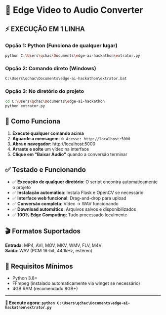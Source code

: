 # 🎯 Edge Video to Audio Converter

## ⚡ EXECUÇÃO EM 1 LINHA

### Opção 1: Python (Funciona de qualquer lugar)
```bash
python C:\Users\qchac\Documents\edge-ai-hackathon\extrator.py
```

### Opção 2: Comando direto (Windows)
```bash
C:\Users\qchac\Documents\edge-ai-hackathon\extrator.bat
```

### Opção 3: No diretório do projeto
```bash
cd C:\Users\qchac\Documents\edge-ai-hackathon
python extrator.py
```

## 🌟 Como Funciona

1. **Execute qualquer comando acima**
2. **Aguarde a mensagem**: `🌐 Acesse: http://localhost:5000`
3. **Abra o navegador**: http://localhost:5000
4. **Arraste e solte** um vídeo na interface
5. **Clique em "Baixar Áudio"** quando a conversão terminar

## ✅ Testado e Funcionando

- ✅ **Execução de qualquer diretório**: O script encontra automaticamente o projeto
- ✅ **Instalação automática**: Instala Flask e OpenCV se necessário  
- ✅ **Interface web funcional**: Drag-and-drop para upload
- ✅ **Conversão completa**: Vídeo → WAV funcionando
- ✅ **Download automático**: Arquivos salvos e disponibilizados
- ✅ **100% Edge Computing**: Tudo processado localmente

## 🎬 Formatos Suportados

**Entrada**: MP4, AVI, MOV, MKV, WMV, FLV, M4V  
**Saída**: WAV (PCM 16-bit, 44.1kHz, estéreo)

## 🔧 Requisitos Mínimos

- Python 3.8+
- FFmpeg (instalado automaticamente via winget se necessário)
- 4GB RAM (recomendado 8GB+)

---

**🚀 Execute agora: `python C:\Users\qchac\Documents\edge-ai-hackathon\extrator.py`**
